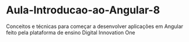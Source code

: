 # Aula-Introducao-ao-Angular-8
Conceitos e técnicas para começar a desenvolver aplicações em Angular feito pela plataforma de ensino Digital Innovation One
